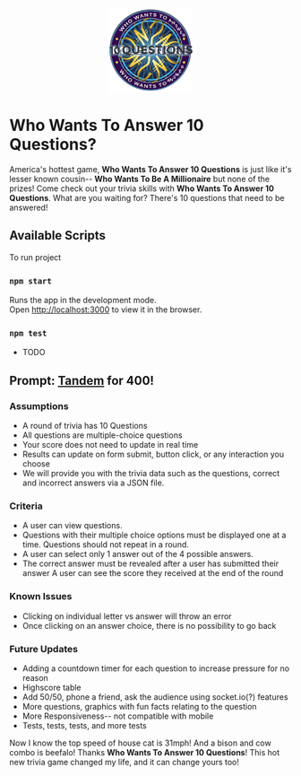<p align='center'>
  <a href="https://barisloadedapp.com/">
    <img src="./src/images/logo.png" width=150/>
  </a>
</p>

# Who Wants To Answer 10 Questions?

America's hottest game, <b>Who Wants To Answer 10 Questions</b> is just like it's lesser known cousin-- <b>Who Wants To Be A Millionaire</b> but none of the prizes! Come check out your trivia skills with <b>Who Wants To Answer 10 Questions</b>. What are you waiting for? There's 10 questions that need to be answered!

## Available Scripts

To run project

### `npm start`

Runs the app in the development mode.\
Open [http://localhost:3000](http://localhost:3000) to view it in the browser.

### `npm test`

* TODO

## Prompt: [Tandem](https://madeintandem.com/) for 400!

### Assumptions

* A round of trivia has 10 Questions
* All questions are multiple-choice questions
* Your score does not need to update in real time
* Results can update on form submit, button click, or any interaction you choose
* We will provide you with the trivia data such as the questions, correct and incorrect answers via a JSON file.

### Criteria

* A user can view questions.
* Questions with their multiple choice options must be displayed one at a time. Questions should not repeat in a round.
* A user can select only 1 answer out of the 4 possible answers.
* The correct answer must be revealed after a user has submitted their answer A user can see the score they received at the end of the round

### Known Issues
* Clicking on individual letter vs answer will throw an error
* Once clicking on an answer choice, there is no possibility to go back

### Future Updates
* Adding a countdown timer for each question to increase pressure for no reason
* Highscore table
* Add 50/50, phone a friend, ask the audience using socket.io(?) features
* More questions, graphics with fun facts relating to the question
* More Responsiveness-- not compatible with mobile
* Tests, tests, tests, and more tests

Now I know the top speed of house cat is 31mph! And a bison and cow combo is beefalo! Thanks <b>Who Wants To Answer 10 Questions</b>! This hot new trivia game changed my life, and it can change yours too!
